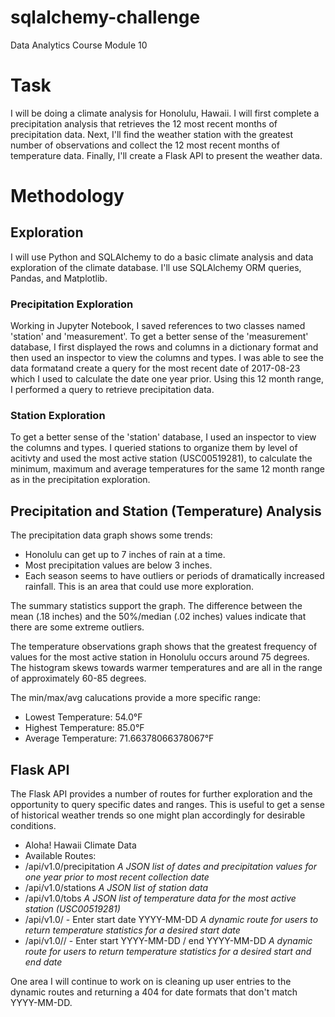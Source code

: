 # sqlalchemy-challenge
Data Analytics Course Module 10

# Task

I will be doing a climate analysis for Honolulu, Hawaii. I will first complete a precipitation analysis that retrieves the 12 most recent months of precipitation data. Next, I'll find the weather station with the greatest number of observations and collect the 12 most recent months of temperature data. Finally, I'll create a Flask API to present the weather data.

# Methodology
## Exploration
I will use Python and SQLAlchemy to do a basic climate analysis and data exploration of the climate database. I'll use SQLAlchemy ORM queries, Pandas, and Matplotlib.

### Precipitation Exploration
Working in Jupyter Notebook, I saved references to two classes named 'station' and 'measurement'. To get a better sense of the 'measurement' database, I first displayed the rows and columns in a dictionary format and then used an inspector to view the columns and types. I was able to see the data formatand create a query for the most recent date of 2017-08-23 which I used to calculate the date one year prior. Using this 12 month range, I performed a query to retrieve precipitation data.

### Station Exploration
To get a better sense of the 'station' database, I used an inspector to view the columns and types. I queried stations to organize them by level of acitivty and used the most active station (USC00519281), to calculate the minimum, maximum and average temperatures for the same 12 month range as in the precipitation exploration.

## Precipitation and Station (Temperature) Analysis
The precipitation data graph shows some trends:
- Honolulu can get up to 7 inches of rain at a time.
- Most precipitation values are below 3 inches.
- Each season seems to have outliers or periods of dramatically increased rainfall. This is an area that could use more exploration.

The summary statistics support the graph. The difference between the mean (.18 inches) and the 50%/median (.02 inches) values indicate that there are some extreme outliers.

The temperature observations graph shows that the greatest frequency of values for the most active station in Honolulu occurs around 75 degrees. The histogram skews towards warmer temperatures and are all in the range of approximately 60-85 degrees.

The min/max/avg calucations provide a more specific range:
- Lowest Temperature: 54.0°F
- Highest Temperature: 85.0°F
- Average Temperature: 71.66378066378067°F

## Flask API
The Flask API provides a number of routes for further exploration and the opportunity to query specific dates and ranges. This is useful to get a sense of historical weather trends so one might plan accordingly for desirable conditions.

- Aloha! Hawaii Climate Data
- Available Routes:
- /api/v1.0/precipitation *A JSON list of dates and precipitation values for one year prior to most recent collection date*
- /api/v1.0/stations *A JSON list of station data*
- /api/v1.0/tobs *A JSON list of temperature data for the most active station (USC00519281)*
- /api/v1.0/ - Enter start date YYYY-MM-DD *A dynamic route for users to return temperature statistics for a desired start date*
- /api/v1.0// - Enter start YYYY-MM-DD / end YYYY-MM-DD *A dynamic route for users to return temperature statistics for a desired start and end date*

One area I will continue to work on is cleaning up user entries to the dynamic routes and returning a 404 for date formats that don't match YYYY-MM-DD.
